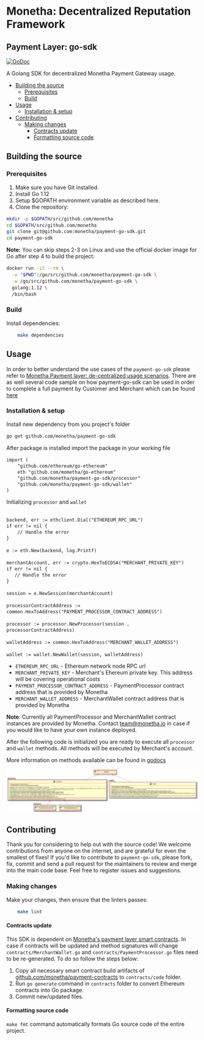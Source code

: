 # Monetha: Decentralized Reputation Framework <!-- omit in toc -->

## Payment Layer: go-sdk <!-- omit in toc -->
[![GoDoc](https://godoc.org/github.com/monetha/payment-go-sdk?status.svg)](https://godoc.org/github.com/monetha/payment-go-sdk)

A Golang SDK for decentralized Monetha Payment Gateway usage.

- [Building the source](#building-the-source)
	- [Prerequisites](#prerequisites)
	- [Build](#build)
- [Usage](#usage)
	- [Installation & setup](#installation--setup)
- [Contributing](#contributing)
	- [Making changes](#making-changes)
		- [Contracts update](#contracts-update)
		- [Formatting source code](#formatting-source-code)

## Building the source

### Prerequisites

1. Make sure you have Git installed.
2. Install Go 1.12
3. Setup $GOPATH environment variable as described here.
4. Clone the repository:

```bash
mkdir -p $GOPATH/src/github.com/monetha
cd $GOPATH/src/github.com/monetha
git clone git@github.com:monetha/payment-go-sdk.git
cd payment-go-sdk
```

**Note:** You can skip steps 2-3 on Linux and use the official docker image for Go after step 4 to build the project:

```bash
docker run -it --rm \
  -v "$PWD":/go/src/github.com/monetha/payment-go-sdk \
  -w /go/src/github.com/monetha/payment-go-sdk \
  golang:1.12 \
  /bin/bash
```

### Build

Install dependencies:

```bash
    make dependencies
```

## Usage

In order to better understand the use cases of the `payment-go-sdk` please refer to [Monetha Payment layer: de-centralized  usage scenarios](https://github.com/monetha/payment-layer#de-centralized-payment-layer-usage-scenarios). There are as well several code sample on how payment-go-sdk can be used in order to complete a full payment by Customer and Merchant which can be found [here](https://github.com/monetha/examples-payment)

### Installation & setup

Install new dependency from you project's folder

```bash
go get github.com/monetha/payment-go-sdk
```

After package is installed import the package in your working file

```golang
import (
    "github.com/ethereum/go-ethereum"
    eth "github.com/mometha/go-ethereum"
    "github.com/monetha/payment-go-sdk/processor"
    "github.com/monetha/payment-go-sdk/wallet"
)
```

Initializing `processor` and `wallet`

```golang

backend, err := ethclient.Dial("ETHEREUM_RPC_URL")
if err != nil {
    // Handle the error
}

e := eth.New(backend, log.Printf)

merchantAccount, err := crypto.HexToECDSA("MERCHANT_PRIVATE_KEY")
if err != nil {
   // Handle the error
}

session = e.NewSession(merchantAccount)

processorContractAddress := common.HexToAddress("PAYMENT_PROCESSOR_CONTRACT_ADDRESS")

processor := processor.NewProcessor(session , processorContractAddress)

walletAddress := common.HexToAddress("MERCHANT_WALLET_ADDRESS")

wallet := wallet.NewWallet(session, walletAddress)
```

- `ETHEREUM_RPC_URL` - Ethereum network node RPC url 
- `MERCHANT_PRIVATE_KEY` - Merchant's Ehereum private key. This address will be covering operational costs
- `PAYMENT_PROCESSOR_CONTRACT_ADDRESS` - PaymentProcessor contract address that is provided by Monetha
- `MERCHANT_WALLET_ADDRESS` - MerchantWallet contract address that is provided by Monetha

**Note**: Currently all PaymentProcessor and MerchantWallet contract instances are provided by Monetha. Contact [team@monetha.io](mailto:team@monetha.io) in case if you would like to have your own instance deployed.

After the following code is initialized you are ready to execute all `processor` and `wallet` methods. All methods will be executed by Merchant's account.

More information on methods available can be found in [godocs](https://godoc.org/github.com/monetha/payment-go-sdk)

![UML](docs/diagrams/out/uml.png)


## Contributing

Thank you for considering to help out with the source code! We welcome contributions from anyone on the internet, and are grateful for even the smallest of fixes! If you'd like to contribute to `payment-go-sdk`, please fork, fix, commit and send a pull request for the maintainers to review and merge into the main code base.  Feel free to register issues and suggestions.

### Making changes

Make your changes, then ensure that the linters passes:

```bash
    make lint
```

#### Contracts update

This SDK is dependent on [Monetha's payment layer smart contracts](https://github.com/monetha/payment-contracts). In case if contracts will be updated and method signatures will change `contracts/MerchantWallet.go` and `contracts/PaymentProcessor.go` files need to be re-generated. To do so follow the steps below:

1. Copy all necessary smart contract build artifacts of [github.com/monetha/payment-contracts](https://github.com/monetha/payment-contracts) to `contracts/code` folder.
2. Run `go generate` command in `contracts` folder to convert Ethereum contracts into Go package.
3. Commit new/updated files.

#### Formatting source code

`make fmt` command automatically formats Go source code of the entire project.

